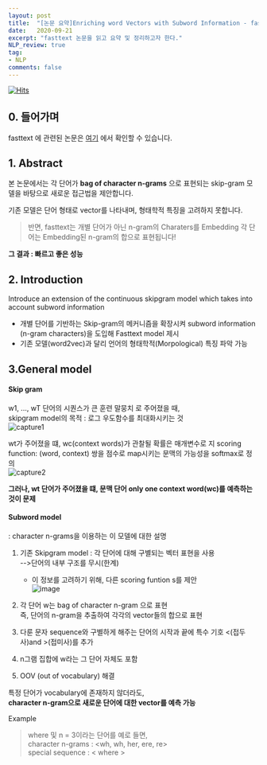 ```yaml
---
layout: post
title:  "[논문 요약]Enriching word Vectors with Subword Information - fasttext"
date:   2020-09-21
excerpt: "fasttext 논문을 읽고 요약 및 정리하고자 한다."
NLP_review: true
tag:
- NLP
comments: false
---
```


[![Hits](https://hits.seeyoufarm.com/api/count/incr/badge.svg?url=https%3A%2F%2Frlagywns0213.github.io%2Fnlp%2FNLP-fasttext%2F&count_bg=%2379C83D&title_bg=%23555555&icon=&icon_color=%23E7E7E7&title=%EC%A1%B0%ED%9A%8C%EC%88%98&edge_flat=false)](https://hits.seeyoufarm.com)
## 0\. 들어가며

fasttext 에 관련된 논문은 [여기](https://arxiv.org/abs/1607.04606) 에서 확인할 수 있습니다.

## 1\. Abstract

본 논문에서는 각 단어가 **bag of character n-grams** 으로 표현되는 skip-gram 모델을 바탕으로 새로운 접근법을 제안합니다. <br>

기존 모델은 단어 형태로 vector를 나타내며, 형태학적 특징을 고려하지 못합니다.


> 반면, fasttext는 개별 단어가 아닌 n-gram의 Charaters를 Embedding
각 단어는 Embedding된 n-gram의 합으로 표현됩니다!

**그 결과 : 빠르고 좋은 성능**

## 2\. Introduction

Introduce an extension of the continuous skipgram model which takes into account subword information<br>

- 개별 단어를 기반하는 Skip-gram의 메커니즘을 확장시켜 subword information (n-gram characters)을 도입해 Fasttext model 제시
- 기존 모델(word2vec)과 달리 언어의 형태학적(Morpological) 특징 파악 가능

## 3\.General model

#### Skip gram

w1, ..., wT  단어의 시퀀스가 큰 훈련 말뭉치 로 주어졌을 때,<br>
skipgram model의 목적 : 로그 우도함수를 최대화시키는 것<br>
![capture1](https://user-images.githubusercontent.com/28617444/94133653-e692fc80-fe9b-11ea-8d49-29fe88fda09f.PNG)<br>

wt가 주어졌을 떄, wc(context words)가 관찰될 확률은 매개변수로 지
scoring function: (word, context) 쌍을 점수로 map시키는 문맥의 가능성을 softmax로 정의<br>![capture2](https://user-images.githubusercontent.com/28617444/94133809-1b9f4f00-fe9c-11ea-90b8-98aa032551b7.PNG)


**그러나, wt 단어가 주어졌을 떄, 문맥 단어 only one context word(wc)를 예측하는 것이 문제**<br>

#### Subword model
 : character n-grams을 이용하는 이 모델에 대한 설명

 1. 기존 Skipgram model
  : 각 단어에 대해 구별되는 벡터 표현을 사용<br>
      -->단어의 내부 구조를 무시(한계)
      - 이 정보를 고려하기 위해, 다른 scoring funtion s를 제안
      <br>![image](https://user-images.githubusercontent.com/28617444/94134637-3de59c80-fe9d-11ea-884e-5d7d6959df2f.png)

 2. 각 단어 w는 bag of character n-gram 으로 표현
   <br>즉, 단어의 n-gram을 추출하여 각각의 vector들의 합으로 표현

 3. 다룬 문자 sequence와 구별하게 해주는 단어의 시작과 끝에 특수 기호 <(접두사)and >(접미사)를 추가
 4. n그램 집합에 w라는 그 단어 자체도 포함
 5. OOV (out of vocabulary) 해결

 특정 단어가 vocabulary에 존재하지 않더라도,
 <br> **character n-gram으로 새로운 단어에 대한 vector를 예측 가능**

Example
> where 및 n = 3이라는 단어를 예로 들면, <br>
character n-grams : <wh, wh, her, ere, re> <br>
special sequence : < where >

